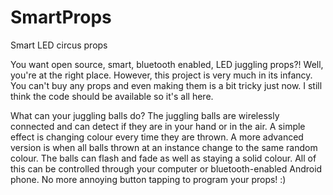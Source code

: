 SmartProps
==========

Smart LED circus props

You want open source, smart, bluetooth enabled, LED juggling props?! Well, you're at the right place. However, this project is very much in its infancy. You can't buy any props and even making them is a bit tricky just now. I still think the code should be available so it's all here.

What can your juggling balls do?
The juggling balls are wirelessly connected and can detect if they are in your hand or in the air. A simple effect is changing colour every time they are thrown. A more advanced version is when all balls thrown at an instance change to the same random colour. The balls can flash and fade as well as staying a solid colour. All of this can be controlled through your computer or bluetooth-enabled Android phone. No more annoying button tapping to program your props! :)
